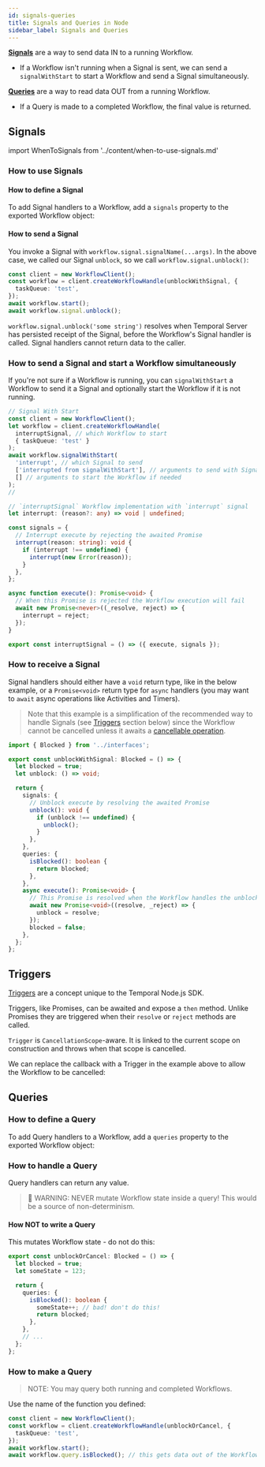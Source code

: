 ```yaml
---
id: signals-queries
title: Signals and Queries in Node
sidebar_label: Signals and Queries
---
```


[**Signals**](/docs/concepts/signals) are a way to send data IN to a running Workflow.

- If a Workflow isn't running when a Signal is sent, we can send a `signalWithStart` to start a Workflow and send a Signal simultaneously.

[**Queries**](/docs/concepts/queries) are a way to read data OUT from a running Workflow.

- If a Query is made to a completed Workflow, the final value is returned.

## Signals

import WhenToSignals from '../content/when-to-use-signals.md'

<WhenToSignals />

### How to use Signals

#### How to define a Signal

To add Signal handlers to a Workflow, add a `signals` property to the exported Workflow object:

<!--SNIPSTART nodejs-blocked-interface-->
<!--SNIPEND-->

#### How to send a Signal

You invoke a Signal with `workflow.signal.signalName(...args)`. In the above case, we called our Signal `unblock`, so we call `workflow.signal.unblock()`:

```ts
const client = new WorkflowClient();
const workflow = client.createWorkflowHandle(unblockWithSignal, {
  taskQueue: 'test',
});
await workflow.start();
await workflow.signal.unblock();
```

`workflow.signal.unblock('some string')` resolves when Temporal Server has persisted receipt of the Signal, before the Workflow's Signal handler is called. Signal handlers cannot return data to the caller.

### How to send a Signal and start a Workflow simultaneously

If you're not sure if a Workflow is running, you can `signalWithStart` a Workflow to send it a Signal and optionally start the Workflow if it is not running.

```ts
// Signal With Start
const client = new WorkflowClient();
let workflow = client.createWorkflowHandle(
  interruptSignal, // which Workflow to start
  { taskQueue: 'test' }
);
await workflow.signalWithStart(
  'interrupt', // which Signal to send
  ['interrupted from signalWithStart'], // arguments to send with Signal
  [] // arguments to start the Workflow if needed
);
//

// `interruptSignal` Workflow implementation with `interrupt` signal
let interrupt: (reason?: any) => void | undefined;

const signals = {
  // Interrupt execute by rejecting the awaited Promise
  interrupt(reason: string): void {
    if (interrupt !== undefined) {
      interrupt(new Error(reason));
    }
  },
};

async function execute(): Promise<void> {
  // When this Promise is rejected the Workflow execution will fail
  await new Promise<never>((_resolve, reject) => {
    interrupt = reject;
  });
}

export const interruptSignal = () => ({ execute, signals });
```

### How to receive a Signal

Signal handlers should either have a `void` return type, like in the below example, or a `Promise<void>` return type for `async` handlers (you may want to `await` async operations like Activities and Timers).

> Note that this example is a simplification of the recommended way to handle Signals (see [Triggers](#triggers) section below) since the Workflow cannot be cancelled unless it awaits a [cancellable operation](/docs/node/cancellation-scopes).

```ts
import { Blocked } from '../interfaces';

export const unblockWithSignal: Blocked = () => {
  let blocked = true;
  let unblock: () => void;

  return {
    signals: {
      // Unblock execute by resolving the awaited Promise
      unblock(): void {
        if (unblock !== undefined) {
          unblock();
        }
      },
    },
    queries: {
      isBlocked(): boolean {
        return blocked;
      },
    },
    async execute(): Promise<void> {
      // This Promise is resolved when the Workflow handles the unblock signal.
      await new Promise<void>((resolve, _reject) => {
        unblock = resolve;
      });
      blocked = false;
    },
  };
};
```

## Triggers

[Triggers](https://nodejs.temporal.io/api/classes/workflow.trigger) are a concept unique to the Temporal Node.js SDK.

Triggers, like Promises, can be awaited and expose a `then` method. Unlike Promises they are triggered when their `resolve` or `reject` methods are called.

`Trigger` is `CancellationScope`-aware. It is linked to the current scope on construction and throws when that scope is cancelled.

We can replace the callback with a Trigger in the example above to allow the Workflow to be cancelled:

<!--SNIPSTART nodejs-blocked-workflow-->
<!--SNIPEND-->

## Queries

### How to define a Query

To add Query handlers to a Workflow, add a `queries` property to the exported Workflow object:

<!--SNIPSTART nodejs-blocked-interface-->
<!--SNIPEND-->

### How to handle a Query

Query handlers can return any value.

> 🚨 WARNING: NEVER mutate Workflow state inside a query! This would be a source of non-determinism.

<!--SNIPSTART nodejs-blocked-workflow-->
<!--SNIPEND-->

#### How NOT to write a Query

This mutates Workflow state - do not do this:

```ts
export const unblockOrCancel: Blocked = () => {
  let blocked = true;
  let someState = 123;

  return {
    queries: {
      isBlocked(): boolean {
        someState++; // bad! don't do this!
        return blocked;
      },
    },
    // ...
  };
};
```

### How to make a Query

> NOTE: You may query both running and completed Workflows.

Use the name of the function you defined:

```ts
const client = new WorkflowClient();
const workflow = client.createWorkflowHandle(unblockOrCancel, {
  taskQueue: 'test',
});
await workflow.start();
await workflow.query.isBlocked(); // this gets data out of the Workflow
```
